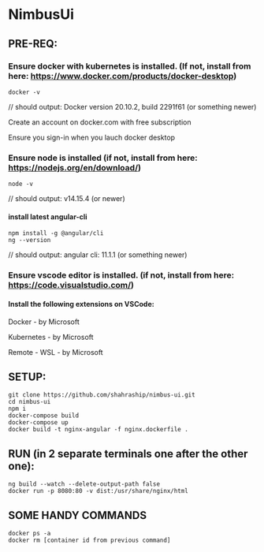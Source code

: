 # NimbusUi

## PRE-REQ:

### Ensure docker with kubernetes is installed. (If not, install from here: https://www.docker.com/products/docker-desktop)
```batch
docker -v
```
// should output: Docker version 20.10.2, build 2291f61 (or something newer)

Create an account on docker.com with free subscription

Ensure you sign-in when you lauch docker desktop

### Ensure node is installed (if not, install from here: https://nodejs.org/en/download/)
```batch
node -v
```
// should output: v14.15.4 (or newer)
#### install latest angular-cli
```batch
npm install -g @angular/cli
ng --version
```
// should output: angular cli: 11.1.1 (or something newer)

### Ensure vscode editor is installed. (if not, install from here: https://code.visualstudio.com/)
#### Install the following extensions on VSCode:
Docker - by Microsoft

Kubernetes - by Microsoft

Remote - WSL - by Microsoft


## SETUP:
```batch
git clone https://github.com/shahraship/nimbus-ui.git
cd nimbus-ui
npm i
docker-compose build
docker-compose up
docker build -t nginx-angular -f nginx.dockerfile .
```


## RUN (in 2 separate terminals one after the other one):
```batch
ng build --watch --delete-output-path false
docker run -p 8080:80 -v dist:/usr/share/nginx/html
```

## SOME HANDY COMMANDS
```batch
docker ps -a
docker rm [container id from previous command]
```
